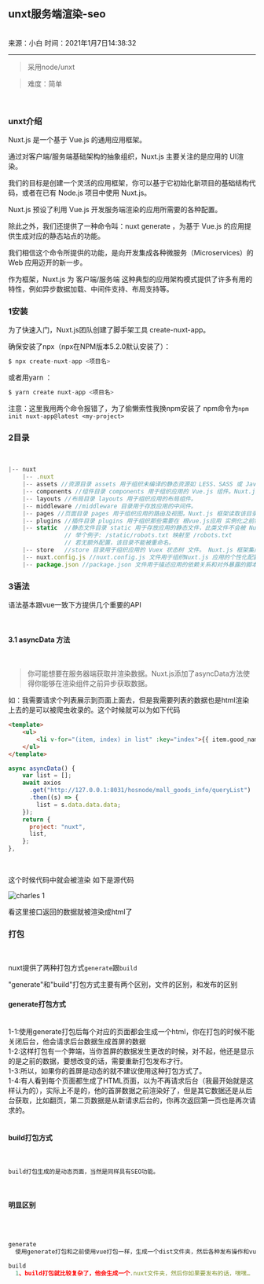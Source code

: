 <!--
 * @Descripttion: 
 * @version: 
 * @Author: zhang zi fang
 * @Date: 2021-01-07 14:38:08
 * @LastEditors: zhang zi fang
 * @LastEditTime: 2021-01-07 15:09:02
-->
## unxt服务端渲染-seo
</br>
来源：小白   时间：2021年1月7日14:38:32
</br>

---
> 采用node/unxt

> 难度：简单

</br>

### unxt介绍 

Nuxt.js 是一个基于 Vue.js 的通用应用框架。

通过对客户端/服务端基础架构的抽象组织，Nuxt.js 主要关注的是应用的 UI渲染。

我们的目标是创建一个灵活的应用框架，你可以基于它初始化新项目的基础结构代码，或者在已有 Node.js 项目中使用 Nuxt.js。

Nuxt.js 预设了利用 Vue.js 开发服务端渲染的应用所需要的各种配置。

除此之外，我们还提供了一种命令叫：nuxt generate ，为基于 Vue.js 的应用提供生成对应的静态站点的功能。

我们相信这个命令所提供的功能，是向开发集成各种微服务（Microservices）的 Web 应用迈开的新一步。

作为框架，Nuxt.js 为 客户端/服务端 这种典型的应用架构模式提供了许多有用的特性，例如异步数据加载、中间件支持、布局支持等。

### 1安装

为了快速入门，Nuxt.js团队创建了脚手架工具 create-nuxt-app。

确保安装了npx（npx在NPM版本5.2.0默认安装了）：

```javascript
$ npx create-nuxt-app <项目名>
```

或者用yarn ：

```javascript
$ yarn create nuxt-app <项目名>
```

注意：这里我用两个命令报错了，为了偷懒索性我换npm安装了  npm命令为`npm init nuxt-app@latest <my-project>`

### 2目录

</br>

```javascript
|-- nuxt
    |-- .nuxt
    |-- assets //资源目录 assets 用于组织未编译的静态资源如 LESS、SASS 或 JavaScript。
    |-- components //组件目录 components 用于组织应用的 Vue.js 组件。Nuxt.js 不会扩展增强该目录下 Vue.js 组件，即这些组件不会像页面组件那样有 asyncData 方法的特性。
    |-- layouts //布局目录 layouts 用于组织应用的布局组件。
    |-- middleware //middleware 目录用于存放应用的中间件。
    |-- pages //页面目录 pages 用于组织应用的路由及视图。Nuxt.js 框架读取该目录下所有的 .vue 文件并自动生成对应的路由配置。
    |-- plugins //插件目录 plugins 用于组织那些需要在 根vue.js应用 实例化之前需要运行的 Javascript 插件。
    |-- static  //静态文件目录 static 用于存放应用的静态文件，此类文件不会被 Nuxt.js 调用 Webpack 进行构建编译处理。 服务器启动的时候，该目录下的文件会映射至应用的根路径 / 下。
                // 举个例子: /static/robots.txt 映射至 /robots.txt
                // 若无额外配置，该目录不能被重命名。
    |-- store   //store 目录用于组织应用的 Vuex 状态树 文件。 Nuxt.js 框架集成了 Vuex 状态树 的相关功能配置，在 store 目录下创建一个 index.js 文件可激活这些配置。
    |-- nuxt.config.js //nuxt.config.js 文件用于组织Nuxt.js 应用的个性化配置，以便覆盖默认配置。
    |-- package.json //package.json 文件用于描述应用的依赖关系和对外暴露的脚本接口。
```

### 3语法


语法基本跟vue一致下方提供几个重要的API

</br>

#### 3.1 asyncData 方法

</br>

>你可能想要在服务器端获取并渲染数据。Nuxt.js添加了asyncData方法使得你能够在渲染组件之前异步获取数据。

如：我需要请求个列表展示到页面上面去，但是我需要列表的数据也是html渲染上去的是可以被爬虫收录的。这个时候就可以为如下代码
</br>

```html
<template>
    <ul>
        <li v-for="(item, index) in list" :key="index">{{ item.good_name }}</li>
    </ul>
</template>
```
```javascript
async asyncData() {
    var list = [];
    await axios
      .get("http://127.0.0.1:8031/hosnode/mall_goods_info/queryList")
      .then((s) => {
        list = s.data.data.data;
    });
    return {
      project: "nuxt",
      list,
    };
},
```
</br>

这个时候代码中就会被渲染 如下是源代码
</br>

![charles 1](http://www.zzf9.com/admin/images/2021-01-07-fewf.jpg)
</br>

看这里接口返回的数据就被渲染成html了
</br>


### 打包

</br>

nuxt提供了两种打包方式`generate`跟`build`

"generate"和"build"打包方式主要有两个区别，文件的区别，和发布的区别
</br>

#### generate打包方式
</br>
  1-1:使用generate打包后每个对应的页面都会生成一个html，你在打包的时候不能关闭后台，他会请求后台数据生成首屏的数据</br>
  1-2:这样打包有一个弊端，当你首屏的数据发生更改的时候，对不起，他还是显示的是之前的数据，要想改变的话，需要重新打包发布才行。</br>
  1-3:所以，如果你的首屏是动态的就不建议使用这种打包方式了。</br>
  1-4:有人看到每个页面都生成了HTML页面，以为不再请求后台（我最开始就是这样认为的），实际上不是的，他的首屏数据之前渲染好了，但是其它数据还是从后台获取，比如翻页，第二页数据是从新请求后台的，你再次返回第一页也是再次请求的。</br>
</br>

#### build打包方式
</br>

    build打包生成的是动态页面，当然是同样具有SEO功能。
</br>

#### 明显区别
</br>

```javascript

generate
  使用generate打包和之前使用vue打包一样，生成一个dist文件夹，然后各种发布操作和vue一样的

build
  1、build打包就比较复杂了，他会生成一个.nuxt文件夹，然后你如果要发布的话，嘿嘿…

```
